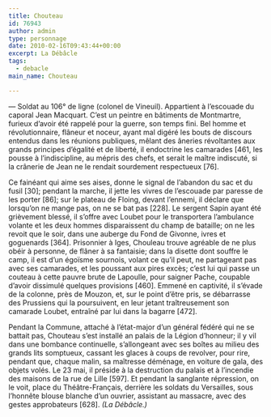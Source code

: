 ```yaml
---
title: Chouteau
id: 76943
author: admin
type: personnage
date: 2010-02-16T09:43:44+00:00
excerpt: La Débâcle
tags:
  - debacle
main_name: Chouteau

---
```

— Soldat au 106° de ligne (colonel de Vineuil). Appartient à l&rsquo;escouade du caporal Jean Macquart. C&rsquo;est un peintre en bâtiments de Montmartre, furieux d&rsquo;avoir été rappelé pour la guerre, son temps fini. Bel homme et révolutionnaire, flâneur et noceur, ayant mal digéré les bouts de discours entendus dans les réunions publiques, mêlant des âneries révoltantes aux grands principes d&rsquo;égalité et de liberté, il endoctrine les camarades [461, les pousse à l&rsquo;indiscipline, au mépris des chefs, et serait le maître indiscuté, si la crânerie de Jean ne le rendait sourdement respectueux [76].

Ce fainéant qui aime ses aises, donne le signal de l&rsquo;abandon du sac et du fusil [30]; pendant la marche, il jette les vivres de l&rsquo;escouade par paresse de les porter [86]; sur le plateau de Floing, devant l&rsquo;ennemi, il déclare que lorsqu&rsquo;on ne mange pas, on ne se bat pas [228]. Le sergent Sapin ayant été grièvement blessé, il s&rsquo;offre avec Loubet pour le transportera l&rsquo;ambulance volante et les deux hommes disparaissent du champ de bataille; on ne les revoit que le soir, dans une auberge du Fond de Givonne, ivres et goguenards [364]. Prisonnier à Iges, Chouleau trouve agréable de ne plus obéir à personne, de flâner à sa fantaisie; dans la disette dont souffre le camp, il est d&rsquo;un égoïsme sournois, volant ce qu&rsquo;il peut, ne partageant pas avec ses camarades, et les poussant aux pires excès; c&rsquo;est lui qui passe un couteau à cette pauvre brute de Lapoulle, pour saigner Pache, coupable d&rsquo;avoir dissimulé quelques provisions [460]. Emmené en captivité, il s&rsquo;évade de la colonne, près de Mouzon, et, sur le point d&rsquo;être pris, se débarrasse des Prussiens qui la poursuivent, en leur jetant traîtreusement son camarade Loubet, entraîné par lui dans la bagarre [472].

Pendant la Commune, attaché à l&rsquo;état-major d&rsquo;un général fédéré qui ne se battait pas, Chouteau s&rsquo;est installé an palais de la Légion d&rsquo;honneur; il y vil dans une bombance continuelle, s&rsquo;allongeant avec ses boîtes au milieu des grands lits somptueux, cassant les glaces à coups de revolver, pour rire, pendant que, chaque malin, sa maîtresse déménage, en voiture de gala, des objets volés. Le 23 mai, il préside à la destruction du palais et à l&rsquo;incendie des maisons de la rue de Lille [597]. Et pendant la sanglante répression, on le voit, place du Théâtre-Français, derrière les soldats du Versailles, sous l&rsquo;honnête blouse blanche d&rsquo;un ouvrier, assistant au massacre, avec des gestes approbateurs [628]. _(La Débâcle.)_